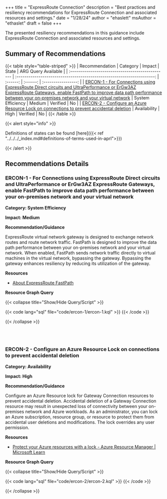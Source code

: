 +++
title = "ExpressRoute Connection"
description = "Best practices and resiliency recommendations for ExpressRoute Connection and associated resources and settings."
date = "1/28/24"
author = "ehaslett"
msAuthor = "ethaslet"
draft = false
+++

The presented resiliency recommendations in this guidance include ExpressRoute Connection and associated resources and settings.

## Summary of Recommendations

{{< table style="table-striped" >}}
| Recommendation | Category | Impact | State | ARG Query Available |
| :------------------------------------------------ | :---------------------------------------------------------------------: | :------: | :------: | :-----------------: |
| [ERCON-1 - For Connections using ExpressRoute Direct circuits and UltraPerformance or ErGw3AZ ExpressRoute Gateways, enable FastPath to improve data path performance between your on-premises network and your virtual network](#ercon-1---for-connections-using-expressroute-direct-circuits-and-ultraperformance-or-ergw3az-expressroute-gateways-enable-fastpath-to-improve-data-path-performance-between-your-on-premises-network-and-your-virtual-network) | System Efficiency | Medium | Verified | No |
| [ERCON-2 - Configure an Azure Resource Lock on connections to prevent accidental deletion](#ercon-2---configure-an-azure-resource-lock-on-connections-to-prevent-accidental-deletion) | Availability | High | Verified | No |
{{< /table >}}

{{< alert style="info" >}}

Definitions of states can be found [here]({{< ref "../../../_index.md#definitions-of-terms-used-in-aprl">}})

{{< /alert >}}

## Recommendations Details

### ERCON-1 - For Connections using ExpressRoute Direct circuits and UltraPerformance or ErGw3AZ ExpressRoute Gateways, enable FastPath to improve data path performance between your on-premises network and your virtual network

**Category: System Efficiency**

**Impact: Medium**

**Recommendation/Guidance**

ExpressRoute virtual network gateway is designed to exchange network routes and route network traffic. FastPath is designed to improve the data path performance between your on-premises network and your virtual network. When enabled, FastPath sends network traffic directly to virtual machines in the virtual network, bypassing the gateway. Bypassing the gateway enhances resiliency by reducing its utilization of the gateway.

**Resources**

- [About ExpressRoute FastPath](https://learn.microsoft.com/en-us/azure/expressroute/about-fastpath)

**Resource Graph Query**

{{< collapse title="Show/Hide Query/Script" >}}

{{< code lang="sql" file="code/ercon-1/ercon-1.kql" >}} {{< /code >}}

{{< /collapse >}}

<br><br>

### ERCON-2 - Configure an Azure Resource Lock on connections to prevent accidental deletion

**Category: Availability**

**Impact: High**

**Recommendation/Guidance**

Configure an Azure Resource lock for Gateway Connection resources to prevent accidental deletion. Accidental deletion of a Gateway Connection resource may result in unexpected loss of connectivity between your on-premises network and Azure workloads. As an administrator, you can lock an Azure subscription, resource group, or resource to protect them from accidental user deletions and modifications. The lock overrides any user permission.

**Resources**

- [Protect your Azure resources with a lock - Azure Resource Manager | Microsoft Learn](https://learn.microsoft.com/en-us/azure/azure-resource-manager/management/lock-resources?tabs=json)

**Resource Graph Query**

{{< collapse title="Show/Hide Query/Script" >}}

{{< code lang="sql" file="code/ercon-2/ercon-2.kql" >}} {{< /code >}}

{{< /collapse >}}

<br><br>
